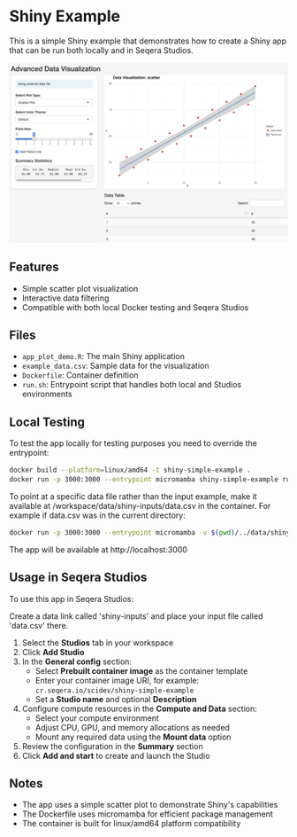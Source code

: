 # Shiny Example

This is a simple Shiny example that demonstrates how to create a Shiny app that can be run both locally and in Seqera Studios.

![Screenshot of the Shiny app](screenshot.png)

## Features

- Simple scatter plot visualization
- Interactive data filtering
- Compatible with both local Docker testing and Seqera Studios

## Files

- `app_plot_demo.R`: The main Shiny application
- `example_data.csv`: Sample data for the visualization
- `Dockerfile`: Container definition
- `run.sh`: Entrypoint script that handles both local and Studios environments

## Local Testing

To test the app locally for testing purposes you need to override the entrypoint:

```bash
docker build --platform=linux/amd64 -t shiny-simple-example .
docker run -p 3000:3000 --entrypoint micromamba shiny-simple-example run -n shiny R -e "shiny::runApp('/app/app_plot_demo.R', host='0.0.0.0', port=3000)"
```

To point at a specific data file rather than the input example, make it available at /workspace/data/shiny-inputs/data.csv in the container. For example if data.csv was in the current directory:

```bash
docker run -p 3000:3000 --entrypoint micromamba -v $(pwd)/../data/shiny-inputs:/workspace/data/shiny-inputs shiny-simple-example run -n shiny R -e "shiny::runApp('/app/app_plot_demo.R', host='0.0.0.0', port=3000)"
```

The app will be available at http://localhost:3000

## Usage in Seqera Studios

To use this app in Seqera Studios:

Create a data link called 'shiny-inputs' and place your input file called 'data.csv' there.

1. Select the **Studios** tab in your workspace
2. Click **Add Studio**
3. In the **General config** section:
   - Select **Prebuilt container image** as the container template
   - Enter your container image URI, for example: `cr.seqera.io/scidev/shiny-simple-example`
   - Set a **Studio name** and optional **Description**
4. Configure compute resources in the **Compute and Data** section:
   - Select your compute environment
   - Adjust CPU, GPU, and memory allocations as needed
   - Mount any required data using the **Mount data** option
5. Review the configuration in the **Summary** section
6. Click **Add and start** to create and launch the Studio

## Notes

- The app uses a simple scatter plot to demonstrate Shiny's capabilities
- The Dockerfile uses micromamba for efficient package management
- The container is built for linux/amd64 platform compatibility 